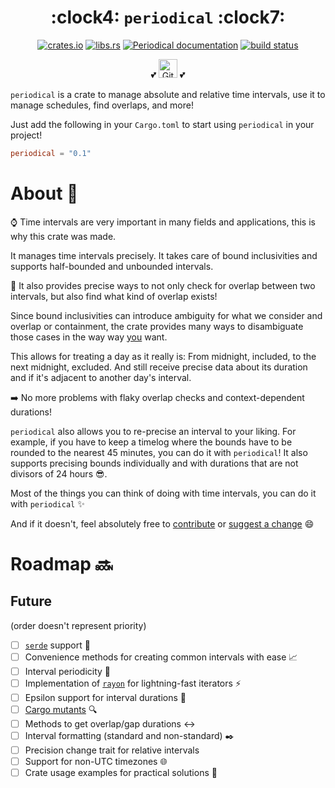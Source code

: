 <div align="center">

<h1>:clock4: <code>periodical</code> :clock7:</h1>

[![crates.io](https://img.shields.io/crates/v/periodical)](https://crates.io/crates/periodical)
[![libs.rs](https://img.shields.io/badge/libs.rs-periodical-blue)](https://lib.rs/periodical)
[![Periodical documentation](https://docs.rs/periodical/badge.svg)](https://docs.rs/periodical)
[![build status](https://github.com/maeldroem/periodical/actions/workflows/rust.yml/badge.svg?branch=main)](https://github.com/maeldroem/periodical/actions)

:two_hearts: <a href="https://github.com/sponsors/maeldroem"><img src="https://img.shields.io/badge/Sponsor-%E2%9D%A4-%23db61a2.svg?&logo=github&logoColor=white&labelColor=181717&style=flat-square" alt="GitHub Sponsor" height="30" /></a> :two_hearts:

</div>

`periodical` is a crate to manage absolute and relative time intervals, use it to manage schedules, find overlaps,
and more!

Just add the following in your `Cargo.toml` to start using `periodical` in your project!

```toml
periodical = "0.1"
```

# About :book:

:watch: Time intervals are very important in many fields and applications, this is why this crate was made.

It manages time intervals precisely. It takes care of bound inclusivities and supports half-bounded and unbounded
intervals.

:dart: It also provides precise ways to not only check for overlap between two intervals, but also find what kind of overlap
exists!

Since bound inclusivities can introduce ambiguity for what we consider and overlap or containment, the crate provides
many ways to disambiguate those cases in the way way <ins>you</ins> want.

This allows for treating a day as it really is: From midnight, included, to the next midnight, excluded.
And still receive precise data about its duration and if it's adjacent to another day's interval.

:arrow_right: No more problems with flaky overlap checks and context-dependent durations!

`periodical` also allows you to re-precise an interval to your liking. For example, if you have to keep a timelog
where the bounds have to be rounded to the nearest 45 minutes, you can do it with `periodical`!
It also supports precising bounds individually and with durations that are not divisors of 24 hours :sunglasses:.

Most of the things you can think of doing with time intervals, you can do it with `periodical` :sparkles:

And if it doesn't, feel absolutely free to [contribute](CONTRIBUTING.md) or [suggest a change](CONTRIBUTING.md) :smile:

# Roadmap :soon:

## Future

(order doesn't represent priority)

- [ ] [`serde`](https://lib.rs/serde) support :1234:
- [ ] Convenience methods for creating common intervals with ease :chart_with_upwards_trend:
- [ ] Interval periodicity :repeat:
- [ ] Implementation of [`rayon`](https://lib.rs/rayon) for lightning-fast iterators :zap:
- [ ] Epsilon support for interval durations :ant:
- [ ] [Cargo mutants](https://lib.rs/crates/cargo-mutants) :mag:
- [ ] Methods to get overlap/gap durations :left_right_arrow:
- [ ] Interval formatting (standard and non-standard) :black_nib:
- [ ] Precision change trait for relative intervals
- [ ] Support for non-UTC timezones :globe_with_meridians:
- [ ] Crate usage examples for practical solutions :wrench:
